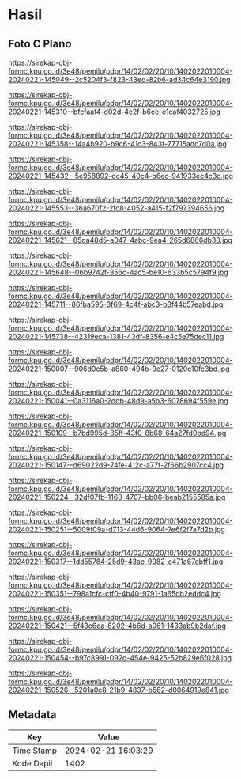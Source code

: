 # Hasil

## Foto C Plano

https://sirekap-obj-formc.kpu.go.id/3e48/pemilu/pdpr/14/02/02/20/10/1402022010004-20240221-145049--2c5204f3-f823-43ed-82b6-ad34c64e3190.jpg

https://sirekap-obj-formc.kpu.go.id/3e48/pemilu/pdpr/14/02/02/20/10/1402022010004-20240221-145310--bfcfaaf4-d02d-4c2f-b6ce-e1caf4032725.jpg

https://sirekap-obj-formc.kpu.go.id/3e48/pemilu/pdpr/14/02/02/20/10/1402022010004-20240221-145358--14a4b920-b9c6-41c3-843f-77715adc7d0a.jpg

https://sirekap-obj-formc.kpu.go.id/3e48/pemilu/pdpr/14/02/02/20/10/1402022010004-20240221-145432--5e958892-dc45-40c4-b6ec-941933ec4c3d.jpg

https://sirekap-obj-formc.kpu.go.id/3e48/pemilu/pdpr/14/02/02/20/10/1402022010004-20240221-145553--36a670f2-2fc8-4052-a415-f2f797394656.jpg

https://sirekap-obj-formc.kpu.go.id/3e48/pemilu/pdpr/14/02/02/20/10/1402022010004-20240221-145621--85da48d5-a047-4abc-9ea4-265d6866db38.jpg

https://sirekap-obj-formc.kpu.go.id/3e48/pemilu/pdpr/14/02/02/20/10/1402022010004-20240221-145648--06b9742f-356c-4ac5-be10-633b5c5794f9.jpg

https://sirekap-obj-formc.kpu.go.id/3e48/pemilu/pdpr/14/02/02/20/10/1402022010004-20240221-145711--86fba595-3f69-4c4f-abc3-b3f44b57eabd.jpg

https://sirekap-obj-formc.kpu.go.id/3e48/pemilu/pdpr/14/02/02/20/10/1402022010004-20240221-145738--42319eca-1381-43df-8356-e4c5e75dec11.jpg

https://sirekap-obj-formc.kpu.go.id/3e48/pemilu/pdpr/14/02/02/20/10/1402022010004-20240221-150007--906d0e5b-a860-494b-9e27-0120c10fc3bd.jpg

https://sirekap-obj-formc.kpu.go.id/3e48/pemilu/pdpr/14/02/02/20/10/1402022010004-20240221-150041--0a3116a0-2ddb-48d9-a5b3-6078694f559e.jpg

https://sirekap-obj-formc.kpu.go.id/3e48/pemilu/pdpr/14/02/02/20/10/1402022010004-20240221-150109--b7bd995d-85ff-43f0-8b68-64a27fd0bd94.jpg

https://sirekap-obj-formc.kpu.go.id/3e48/pemilu/pdpr/14/02/02/20/10/1402022010004-20240221-150147--d69022d9-74fe-412c-a77f-2f66b2907cc4.jpg

https://sirekap-obj-formc.kpu.go.id/3e48/pemilu/pdpr/14/02/02/20/10/1402022010004-20240221-150224--32df07fb-1168-4707-bb06-beab2155585a.jpg

https://sirekap-obj-formc.kpu.go.id/3e48/pemilu/pdpr/14/02/02/20/10/1402022010004-20240221-150251--5009f09a-d713-44d6-9064-7e6f2f7a7d2b.jpg

https://sirekap-obj-formc.kpu.go.id/3e48/pemilu/pdpr/14/02/02/20/10/1402022010004-20240221-150317--1dd55784-25d9-43ae-9082-c471a67cbff1.jpg

https://sirekap-obj-formc.kpu.go.id/3e48/pemilu/pdpr/14/02/02/20/10/1402022010004-20240221-150351--798a1cfc-cff0-4b40-9791-1a65db2eddc4.jpg

https://sirekap-obj-formc.kpu.go.id/3e48/pemilu/pdpr/14/02/02/20/10/1402022010004-20240221-150421--5f43c6ca-8202-4b6d-a061-1433ab9b2daf.jpg

https://sirekap-obj-formc.kpu.go.id/3e48/pemilu/pdpr/14/02/02/20/10/1402022010004-20240221-150454--b97c8991-092d-454e-9425-52b829e6f028.jpg

https://sirekap-obj-formc.kpu.go.id/3e48/pemilu/pdpr/14/02/02/20/10/1402022010004-20240221-150526--5201a0c8-21b9-4837-b562-d0064919e841.jpg


## Metadata

| Key        | Value               |
| ---------- | ------------------- |
| Time Stamp | 2024-02-21 16:03:29 |
| Kode Dapil | 1402                |



